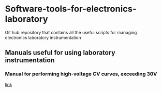 # Software-tools-for-electronics-laboratory
Git hub repository that contains all the useful scripts for managing electronics laboratory instrumentation

## Manuals useful for using laboratory instrumentation
 
### Manual for performing high-voltage CV curves, exceeding 30V
[link](https://github.com/polomtt/Software-tools-for-electronics-laboratory/blob/main/Manual/CV_HV_Keithley_4200.pdf)
